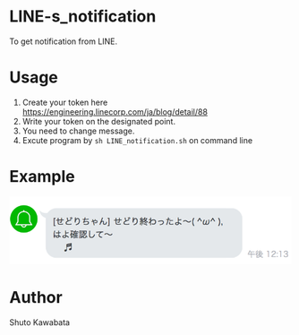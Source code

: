 # LINE-s_notification
To get notification from LINE.

# Usage
1. Create your token here https://engineering.linecorp.com/ja/blog/detail/88
2. Write your token on the designated point.
3. You need to change message.
4. Excute program by `sh LINE_notification.sh` on command line

# Example
<img src="https://github.com/shutokawabata0723/LINE-s_notification/blob/master/example.png">

# Author 
Shuto Kawabata
